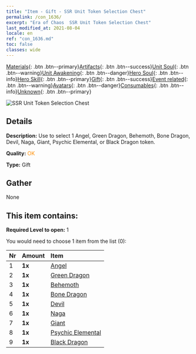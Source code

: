 ```yaml
---
title: "Item - Gift - SSR Unit Token Selection Chest"
permalink: /con_1636/
excerpt: "Era of Chaos  SSR Unit Token Selection Chest"
last_modified_at: 2021-08-04
locale: en
ref: "con_1636.md"
toc: false
classes: wide
---
```

 [Materials](/Items/){: .btn .btn--primary}[Artifacts](/Items/Artifacts/){: .btn .btn--success}[Unit Soul](/Items/UnitSoul/){: .btn .btn--warning}[Unit Awakening](/Items/UnitAwakening/){: .btn .btn--danger}[Hero Soul](/Items/HeroSoul/){: .btn .btn--info}[Hero Skill](/Items/HeroSkill/){: .btn .btn--primary}[Gift](/Items/Gift/){: .btn .btn--success}[Event related](/Items/Events/){: .btn .btn--warning}[Avatars](/Items/Avatars/){: .btn .btn--danger}[Consumables](/Items/Consumables/){: .btn .btn--info}[Unknown](/Items/Unknown/){: .btn .btn--primary}

 ![SSR Unit Token Selection Chest](/images/t/i_907252.png)

## Details
 **Description:** Use to select 1 Angel, Green Dragon, Behemoth, Bone Dragon, Devil, Naga, Giant, Psychic Elemental, or Black Dragon token.

 **Quality:** <span style="color: #FF8C00">OK</span>

 **Type:** Gift

## Gather

  None

## This item contains:

 **Required Level to open:** 1

 You would need to choose 1 item from the list (0):

  | Nr | Amount |     Item    |
  |:---|:-------|:------------|
  | 1 |  **1x** | [Angel](/Items/unt_196/) |  | 
  | 2 |  **1x** | [Green Dragon](/Items/unt_205/) |  | 
  | 3 |  **1x** | [Behemoth](/Items/unt_223/) |  | 
  | 4 |  **1x** | [Bone Dragon](/Items/unt_214/) |  | 
  | 5 |  **1x** | [Devil](/Items/unt_232/) |  | 
  | 6 |  **1x** | [Naga](/Items/unt_240/) |  | 
  | 7 |  **1x** | [Giant ](/Items/unt_241/) |  | 
  | 8 |  **1x** | [Psychic Elemental](/Items/unt_267/) |  | 
  | 9 |  **1x** | [Black Dragon](/Items/unt_250/) |  | 
